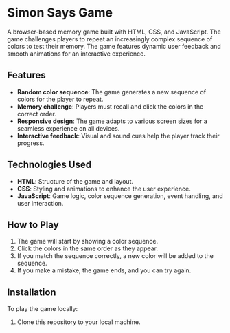 # Simon Says Game

A browser-based memory game built with HTML, CSS, and JavaScript. The game challenges players to repeat an increasingly complex sequence of colors to test their memory. The game features dynamic user feedback and smooth animations for an interactive experience.

## Features

- **Random color sequence**: The game generates a new sequence of colors for the player to repeat.
- **Memory challenge**: Players must recall and click the colors in the correct order.
- **Responsive design**: The game adapts to various screen sizes for a seamless experience on all devices.
- **Interactive feedback**: Visual and sound cues help the player track their progress.

## Technologies Used

- **HTML**: Structure of the game and layout.
- **CSS**: Styling and animations to enhance the user experience.
- **JavaScript**: Game logic, color sequence generation, event handling, and user interaction.

## How to Play

1. The game will start by showing a color sequence.
2. Click the colors in the same order as they appear.
3. If you match the sequence correctly, a new color will be added to the sequence.
4. If you make a mistake, the game ends, and you can try again.

## Installation

To play the game locally:

1. Clone this repository to your local machine.

